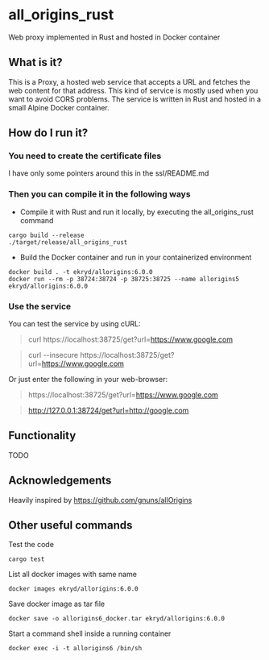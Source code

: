 # all_origins_rust
Web proxy implemented in Rust and hosted in Docker container

## What is it?

This is a Proxy, a hosted web service that accepts a URL and fetches the web content for that address. 
This kind of service is mostly used when you want to avoid CORS problems. The service is written in Rust
and hosted in a small Alpine Docker container.

## How do I run it?

### You need to create the certificate files

I have only some pointers around this in the ssl/README.md

### Then you can compile it in the following ways

* Compile it with Rust and run it locally, by executing the all_origins_rust command

```console
cargo build --release
./target/release/all_origins_rust
```

* Build the Docker container and run in your containerized environment

```console
docker build . -t ekryd/allorigins:6.0.0
docker run --rm -p 38724:38724 -p 38725:38725 --name allorigins5 ekryd/allorigins:6.0.0
```

### Use the service

You can test the service by using cURL:

> curl https://localhost:38725/get?url=https://www.google.com

> curl --insecure https://localhost:38725/get?url=https://www.google.com

Or just enter the following in your web-browser:

> https://localhost:38725/get?url=https://www.google.com

> http://127.0.0.1:38724/get?url=http://google.com

## Functionality

TODO

## Acknowledgements 

Heavily inspired by https://github.com/gnuns/allOrigins

## Other useful commands

Test the code
```console
cargo test
```

List all docker images with same name
```console
docker images ekryd/allorigins:6.0.0
```

Save docker image as tar file
```console
docker save -o allorigins6_docker.tar ekryd/allorigins:6.0.0
```

Start a command shell inside a running container
```console
docker exec -i -t allorigins6 /bin/sh
```
